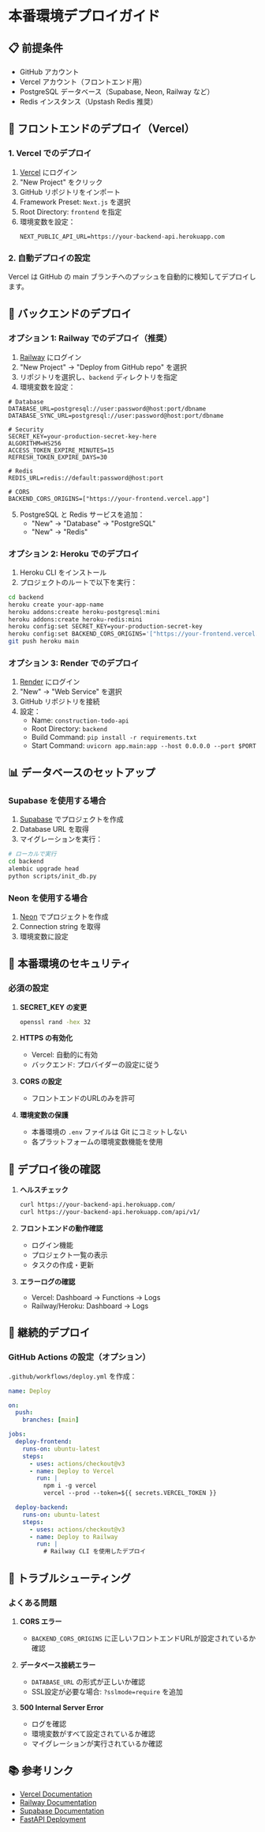 # 本番環境デプロイガイド

## 📋 前提条件

- GitHub アカウント
- Vercel アカウント（フロントエンド用）
- PostgreSQL データベース（Supabase, Neon, Railway など）
- Redis インスタンス（Upstash Redis 推奨）

## 🚀 フロントエンドのデプロイ（Vercel）

### 1. Vercel でのデプロイ

1. [Vercel](https://vercel.com) にログイン
2. "New Project" をクリック
3. GitHub リポジトリをインポート
4. Framework Preset: `Next.js` を選択
5. Root Directory: `frontend` を指定
6. 環境変数を設定：
   ```
   NEXT_PUBLIC_API_URL=https://your-backend-api.herokuapp.com
   ```

### 2. 自動デプロイの設定

Vercel は GitHub の main ブランチへのプッシュを自動的に検知してデプロイします。

## 🔧 バックエンドのデプロイ

### オプション 1: Railway でのデプロイ（推奨）

1. [Railway](https://railway.app) にログイン
2. "New Project" → "Deploy from GitHub repo" を選択
3. リポジトリを選択し、`backend` ディレクトリを指定
4. 環境変数を設定：

```env
# Database
DATABASE_URL=postgresql://user:password@host:port/dbname
DATABASE_SYNC_URL=postgresql://user:password@host:port/dbname

# Security
SECRET_KEY=your-production-secret-key-here
ALGORITHM=HS256
ACCESS_TOKEN_EXPIRE_MINUTES=15
REFRESH_TOKEN_EXPIRE_DAYS=30

# Redis
REDIS_URL=redis://default:password@host:port

# CORS
BACKEND_CORS_ORIGINS=["https://your-frontend.vercel.app"]
```

5. PostgreSQL と Redis サービスを追加：
   - "New" → "Database" → "PostgreSQL"
   - "New" → "Redis"

### オプション 2: Heroku でのデプロイ

1. Heroku CLI をインストール
2. プロジェクトのルートで以下を実行：

```bash
cd backend
heroku create your-app-name
heroku addons:create heroku-postgresql:mini
heroku addons:create heroku-redis:mini
heroku config:set SECRET_KEY=your-production-secret-key
heroku config:set BACKEND_CORS_ORIGINS='["https://your-frontend.vercel.app"]'
git push heroku main
```

### オプション 3: Render でのデプロイ

1. [Render](https://render.com) にログイン
2. "New" → "Web Service" を選択
3. GitHub リポジトリを接続
4. 設定：
   - Name: `construction-todo-api`
   - Root Directory: `backend`
   - Build Command: `pip install -r requirements.txt`
   - Start Command: `uvicorn app.main:app --host 0.0.0.0 --port $PORT`

## 📊 データベースのセットアップ

### Supabase を使用する場合

1. [Supabase](https://supabase.com) でプロジェクトを作成
2. Database URL を取得
3. マイグレーションを実行：

```bash
# ローカルで実行
cd backend
alembic upgrade head
python scripts/init_db.py
```

### Neon を使用する場合

1. [Neon](https://neon.tech) でプロジェクトを作成
2. Connection string を取得
3. 環境変数に設定

## 🔐 本番環境のセキュリティ

### 必須の設定

1. **SECRET_KEY の変更**
   ```bash
   openssl rand -hex 32
   ```

2. **HTTPS の有効化**
   - Vercel: 自動的に有効
   - バックエンド: プロバイダーの設定に従う

3. **CORS の設定**
   - フロントエンドのURLのみを許可

4. **環境変数の保護**
   - 本番環境の `.env` ファイルは Git にコミットしない
   - 各プラットフォームの環境変数機能を使用

## 📝 デプロイ後の確認

1. **ヘルスチェック**
   ```bash
   curl https://your-backend-api.herokuapp.com/
   curl https://your-backend-api.herokuapp.com/api/v1/
   ```

2. **フロントエンドの動作確認**
   - ログイン機能
   - プロジェクト一覧の表示
   - タスクの作成・更新

3. **エラーログの確認**
   - Vercel: Dashboard → Functions → Logs
   - Railway/Heroku: Dashboard → Logs

## 🔄 継続的デプロイ

### GitHub Actions の設定（オプション）

`.github/workflows/deploy.yml` を作成：

```yaml
name: Deploy

on:
  push:
    branches: [main]

jobs:
  deploy-frontend:
    runs-on: ubuntu-latest
    steps:
      - uses: actions/checkout@v3
      - name: Deploy to Vercel
        run: |
          npm i -g vercel
          vercel --prod --token=${{ secrets.VERCEL_TOKEN }}

  deploy-backend:
    runs-on: ubuntu-latest
    steps:
      - uses: actions/checkout@v3
      - name: Deploy to Railway
        run: |
          # Railway CLI を使用したデプロイ
```

## 🚨 トラブルシューティング

### よくある問題

1. **CORS エラー**
   - `BACKEND_CORS_ORIGINS` に正しいフロントエンドURLが設定されているか確認

2. **データベース接続エラー**
   - `DATABASE_URL` の形式が正しいか確認
   - SSL設定が必要な場合: `?sslmode=require` を追加

3. **500 Internal Server Error**
   - ログを確認
   - 環境変数がすべて設定されているか確認
   - マイグレーションが実行されているか確認

## 📚 参考リンク

- [Vercel Documentation](https://vercel.com/docs)
- [Railway Documentation](https://docs.railway.app/)
- [Supabase Documentation](https://supabase.com/docs)
- [FastAPI Deployment](https://fastapi.tiangolo.com/deployment/)